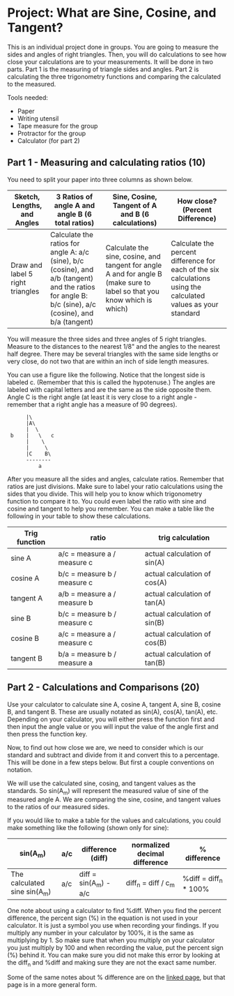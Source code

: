 # Project: What are Sine, Cosine, and Tangent?

This is an individual project done in groups.  You are going to measure the sides and angles of right triangles.  Then, you will do calculations to see how close your calculations are to your measurements.  It will be done in two parts.  Part 1 is the measuring of triangle sides and angles.  Part 2 is calculating the three trigonometry functions and comparing the calculated to the measured.

Tools needed:
* Paper
* Writing utensil
* Tape measure for the group
* Protractor for the group
* Calculator (for part 2)

## Part 1 - Measuring and calculating ratios (10)

You need to split your paper into three columns as shown below.

Sketch, Lengths, and Angles | 3 Ratios of angle A and angle B (6 total ratios) | Sine, Cosine, Tangent of A and B (6 calculations) | How close? (Percent Difference)
--------------------------- | ------------------------------------------------ | ------------------------------------------------- | ---------------------------------
Draw and label 5 right triangles | Calculate the ratios for angle A: a/c (sine), b/c (cosine), and a/b (tangent) and the ratios for angle B: b/c (sine), a/c (cosine), and b/a (tangent) | Calculate the sine, cosine, and tangent for angle A and for angle B (make sure to label so that you know which is which) | Calculate the percent difference for each of the six calculations using the calculated values as your standard

You will measure the three sides and three angles of 5 right triangles.  Measure to the distances to the nearest 1/8" and the angles to the nearest half degree.  There may be several triangles with the same side lengths or very close, do not two that are within an inch of side length measures.

You can use a figure like the following.  Notice that the longest side is labeled c.  (Remember that this is called the hypotenuse.)  The angles are labeled with capital letters and are the same as the side opposite them.  Angle C is the right angle (at least it is very close to a right angle - remember that a right angle has a measure of 90 degrees).

          |\
          |A\
          |  \
     b    |   \   c
          |    \
          |     \
          |C    B\
          --------
              a

After you measure all the sides and angles, calculate ratios.  Remember that ratios are just divisions.  Make sure to label your ratio calculations using the sides that you divide.  This will help you to know which trigonometry function to compare it to.  You could even label the ratio with sine and cosine and tangent to help you remember.  You can make a table like the following in your table to show these calculations.

Trig function | ratio | trig calculation
------------- | ----- | ----------------
sine A | a/c = measure a / measure c | actual calculation of sin(A)
cosine A | b/c = measure b / measure c | actual calculation of cos(A)
tangent A | a/b = measure a / measure b | actual calculation of tan(A)
sine B | b/c = measure b / measure c | actual calculation of sin(B)
cosine B | a/c = measure a / measure c | actual calculation of cos(B)
tangent B | b/a = measure b / measure a | actual calculation of tan(B)


## Part 2 - Calculations and Comparisons (20)

Use your calculator to calculate sine A, cosine A, tangent A, sine B, cosine B, and tangent B.  These are usually notated as sin(A), cos(A), tan(A), etc.  Depending on your calculator, you will either press the function first and then input the angle value or you will input the value of the angle first and then press the function key.

Now, to find out how close we are, we need to consider which is our standard and subtract and divide from it and convert this to a percentage.  This will be done in a few steps below.  But first a couple conventions on notation.

We will use the calculated sine, cosing, and tangent values as the standards.  So sin(A<sub>m</sub>) will represent the measured value of sine of the measured angle A.  We are comparing the sine, cosine, and tangent values to the ratios of our measured sides.

If you would like to make a table for the values and calculations, you could make something like the following (shown only for sine):

sin(A<sub>m</sub>) | a/c | difference (diff) | normalized decimal difference | % difference
------------- | ------------- | ----------------- | ------------------ | ------------
The calculated sine sin(A<sub>m</sub>) | a/c | diff = sin(A<sub>m</sub>) - a/c | diff<sub>n</sub> = diff / c<sub>m</sub> | %diff = diff<sub>n</sub> * 100%

One note about using a calculator to find %diff.  When you find the percent difference, the percent sign (%) in the equation is not used in your calculator.  It is just a symbol you use when recording your findings.  If you multiply any number in your calculator by 100%, it is the same as multiplying by 1.  So make sure that when you multiply on your calculator you just multiply by 100 and when recording the value, put the percent sign (%) behind it.  You can make sure you did not make this error by looking at the diff<sub>n</sub> and %diff and making sure they are not the exact same number.

Some of the same notes about % difference are on the [linked page](https://github.com/MichaelTMiyoshi/AppliedMathWithMiyoshi/blob/main/AppliedAlgebra2/Projects/03-PercentDifferenceExplanation.md), but that page is in a more general form.
